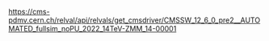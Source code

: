 https://cms-pdmv.cern.ch/relval/api/relvals/get_cmsdriver/CMSSW_12_6_0_pre2__AUTOMATED_fullsim_noPU_2022_14TeV-ZMM_14-00001
